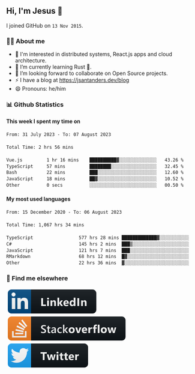 ## Hi, I'm Jesus 👋

I joined GitHub on `13 Nov 2015`.

<!-- Talking about you -->

### 👨‍💻 About me

- 👦 I'm interested in distributed systems, React.js apps and cloud architecture.
- 🌱 I’m currently learning Rust 🦀.
- 👯 I’m looking forward to collaborate on Open Source projects.
- ⚡️ I have a blog at <https://jsantanders.dev/blog>
- 😄 Pronouns: he/him

### 📊 Github Statistics

#### This week I spent my time on

<!--START_SECTION:weekly-->

```txt
From: 31 July 2023 - To: 07 August 2023

Total Time: 2 hrs 56 mins

Vue.js         1 hr 16 mins    ██████████▓░░░░░░░░░░░░░░   43.26 %
TypeScript     57 mins         ████████░░░░░░░░░░░░░░░░░   32.45 %
Bash           22 mins         ███░░░░░░░░░░░░░░░░░░░░░░   12.60 %
JavaScript     18 mins         ██▓░░░░░░░░░░░░░░░░░░░░░░   10.52 %
Other          0 secs          ░░░░░░░░░░░░░░░░░░░░░░░░░   00.50 %
```

<!--END_SECTION:weekly-->

#### My most used languages

<!--START_SECTION:alltime-->

```txt
From: 15 December 2020 - To: 06 August 2023

Total Time: 1,067 hrs 34 mins

TypeScript                 577 hrs 28 mins █████████████▓░░░░░░░░░░░   54.09 %
C#                         145 hrs 2 mins  ███▒░░░░░░░░░░░░░░░░░░░░░   13.59 %
JavaScript                 121 hrs 7 mins  ███░░░░░░░░░░░░░░░░░░░░░░   11.35 %
RMarkdown                  68 hrs 12 mins  █▓░░░░░░░░░░░░░░░░░░░░░░░   06.39 %
Other                      22 hrs 36 mins  ▓░░░░░░░░░░░░░░░░░░░░░░░░   02.12 %
```

<!--END_SECTION:alltime-->

### 📢 Find me elsewhere

<p>
  <a target="_blank" href="https://linkedin.com/in/jsantanders">
    <img src="https://github.com/jsantanders/jsantanders/blob/master/img/linkedin.svg" alt="LinkedIn" style="vertical-align:top; margin:4px">
  </a>
  
  <a target="_blank" href="https://stackoverflow.com/users/7318331/jesus-santander">
    <img src="https://github.com/jsantanders/jsantanders/blob/master/img/stackoverflow.svg" alt="StackOverflow" style="vertical-align:top; margin:4px">
  </a>
  
  <a target="_blank" href="http://twitter.com/jsantanders">
    <img src="https://github.com/jsantanders/jsantanders/blob/master/img/twitter.svg" alt="Twitter" style="vertical-align:top; margin:4px">
  </a>
</p>
